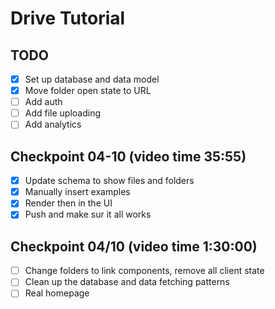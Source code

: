 # Drive Tutorial

## TODO

- [x] Set up database and data model
- [x] Move folder open state to URL
- [ ] Add auth
- [ ] Add file uploading
- [ ] Add analytics

## Checkpoint 04-10 (video time 35:55)

- [x] Update schema to show files and folders
- [x] Manually insert examples
- [x] Render then in the UI
- [x] Push and make sur it all works

## Checkpoint 04/10 (video time 1:30:00)

- [ ] Change folders to link components, remove all client state
- [ ] Clean up the database and data fetching patterns
- [ ] Real homepage
